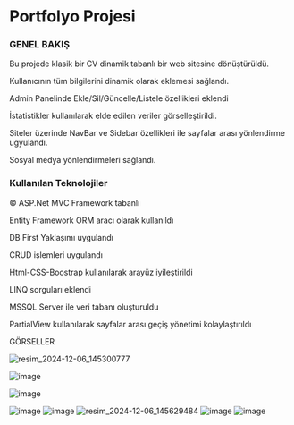 # Portfolyo Projesi

### GENEL BAKIŞ
Bu projede klasik bir CV dinamik tabanlı bir web sitesine dönüştürüldü. 

Kullanıcının tüm bilgilerini dinamik olarak eklemesi sağlandı.

Admin Panelinde Ekle/Sil/Güncelle/Listele özellikleri eklendi

İstatistikler kullanılarak elde edilen veriler görselleştirildi.

Siteler üzerinde NavBar ve Sidebar özellikleri ile sayfalar arası yönlendirme ugyulandı.

Sosyal medya yönlendirmeleri sağlandı.

### Kullanılan Teknolojiler
:copyright: ASP.Net MVC Framework tabanlı

Entity Framework ORM aracı olarak kullanıldı

DB First Yaklaşımı uygulandı

CRUD işlemleri uygulandı

Html-CSS-Boostrap kullanılarak arayüz iyileştirildi

LINQ sorguları eklendi

MSSQL Server ile veri tabanı oluşturuldu

PartialView kullanılarak sayfalar arası geçiş yönetimi kolaylaştırıldı


GÖRSELLER

![resim_2024-12-06_145300777](https://github.com/user-attachments/assets/e67e6d98-0571-4a9d-b552-0353c7aa1564)

![image](https://github.com/user-attachments/assets/18398820-61dd-4843-85b5-66f7da2c08a8)

![image](https://github.com/user-attachments/assets/9116777f-6d08-41b2-b74b-4c9d873454f5)


![image](https://github.com/user-attachments/assets/3b1b10e3-05dc-4b99-9b1a-f838780c42e5)
![image](https://github.com/user-attachments/assets/586a78f9-4e70-4838-b6b5-96df0de9e7d7)
![resim_2024-12-06_145629484](https://github.com/user-attachments/assets/3f863340-22ac-433a-b1d5-bf284f8c3a78)
![image](https://github.com/user-attachments/assets/7cbf1843-fd44-411e-af4b-9a46c69bbc2c)
![image](https://github.com/user-attachments/assets/f9f6dbba-ca59-494b-adc8-1e731fb18ee3)


